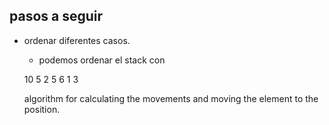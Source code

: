 ## pasos a seguir ##


* ordenar diferentes casos.
   * podemos ordenar el stack con
   
   
   10 5 2 5 6 1 3


   algorithm for calculating the movements and moving the element to the position.